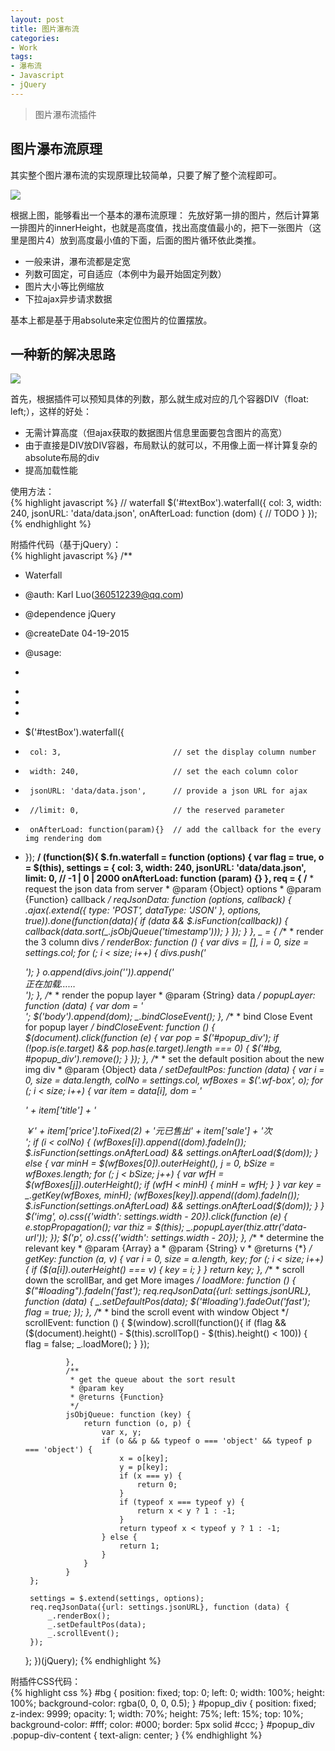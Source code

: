 ```yaml
---
layout: post
title: 图片瀑布流
categories:
- Work
tags:
- 瀑布流
- Javascript
- jQuery
---
```


> 图片瀑布流插件  

## 图片瀑布流原理  

其实整个图片瀑布流的实现原理比较简单，只要了解了整个流程即可。

![](https://ws3.sinaimg.cn/large/006tKfTcgy1fizskxseb5j30kh0cj3z0.jpg)

根据上图，能够看出一个基本的瀑布流原理： 先放好第一排的图片，然后计算第一排图片的innerHeight，也就是高度值，找出高度值最小的，把下一张图片（这里是图片4）放到高度最小值的下面，后面的图片循环依此类推。

- 一般来讲，瀑布流都是定宽
- 列数可固定，可自适应（本例中为最开始固定列数）
- 图片大小等比例缩放
- 下拉ajax异步请求数据  

基本上都是基于用absolute来定位图片的位置摆放。  


## 一种新的解决思路  

![](https://ws1.sinaimg.cn/large/006tKfTcgy1fizskz5h7xj30kc0c974a.jpg)

首先，根据插件可以预知具体的列数，那么就生成对应的几个容器DIV（float: left;），这样的好处：  

- 无需计算高度（但ajax获取的数据图片信息里面要包含图片的高宽）
- 由于直接是DIV放DIV容器，布局默认的就可以，不用像上面一样计算复杂的absolute布局的div
- 提高加载性能  

使用方法：  
{% highlight javascript %}
// waterfall
$('#textBox').waterfall({
	col: 3, 
	width: 240,
	jsonURL: 'data/data.json',
	onAfterLoad: function (dom) {
		// TODO
	}
});
{% endhighlight %}

附插件代码（基于jQuery）：  
{% highlight javascript %}
/**
 * Waterfall
 * @auth: Karl Luo(360512239@qq.com)
 * @dependence jQuery
 * @createDate 04-19-2015
 * @usage:
 * <div id="testBox">
 *
 * </div>
 *
 * $('#testBox').waterfall({
 *      col: 3, 						// set the display column number
 *      width: 240,  					// set the each column color
 *      jsonURL: 'data/data.json',   	// provide a json URL for ajax
 *      //limit: 0,  					// the reserved parameter
 *      onAfterLoad: function(param){}	// add the callback for the every img rendering dom
 * });
 **/
(function($){
	$.fn.waterfall = function (options) {
		var flag = true,
			o = $(this),
			settings = {
				col: 3,
				width: 240,
				jsonURL: 'data/data.json',
				limit: 0, // -1 | 0 | 2000
				onAfterLoad: function (param) {}
			}, req = {
				/**
				 * request the json data from server
				 * @param {Object} options
				 * @param {Function} callback
				 */
				reqJsonData: function (options, callback) {
					$.ajax($.extend({
						type: 'POST',
						dataType: 'JSON'
					}, options, true)).done(function(data){
						if (data && $.isFunction(callback)) {
							callback(data.sort(_.jsObjQueue('timestamp')));
						}
					});
				}
			}, _ = {
				/**
				 * render the 3 column divs
				 */
				renderBox: function () {
					var divs = [], i = 0, size = settings.col;
					for (; i < size; i++) {
						divs.push('<div class="wf-box"></div>');
					}
					o.append(divs.join('')).append('<div id="loading">正在加载……</div>');
				},
				/**
				 * render the popup layer
				 * @param {String} data
				 */
				popupLayer: function (data) {
					var dom = '<div id="popup_div" class="popup-div"><div class="popup-div-content"><img src="' + data + '" alt=""/></div></div><div id="bg"></div>';
					$('body').append(dom);
					_.bindCloseEvent();
				},
				/**
				 * bind Close Event for popup layer
				 */
				bindCloseEvent: function () {
					$(document).click(function (e) {
						var pop = $('#popup_div');
						if (!pop.is(e.target) && pop.has(e.target).length === 0) {
							$('#bg, #popup_div').remove();
						}
					});
				},
				/**
				 * set the default position about the new img div
				 * @param {Object} data
				 */
				setDefaultPos: function (data) {
					var i = 0, size = data.length, colNo = settings.col, wfBoxes = $('.wf-box', o);
					for (; i < size; i++) {
						var item = data[i], dom = '<div class="mb20"><div class="wf-box-title"><a href="javascript:;"><img data-url="' + item['img']['img'] + '" src="' + item['img']['img'] + '" alt=""/></a><p><span>' + item['title'] + '</span></p></div><div class="wf-box-info"><span class="wf-box-info-price"><span>￥' + item['price'].toFixed(2) + '</span>元</span><span class="wf-box-info-sale">已售出<span>' + item['sale'] + '</span>次</span></div></div>';
						if (i < colNo) {
							$(wfBoxes[i]).append($(dom).fadeIn());
							$.isFunction(settings.onAfterLoad) && settings.onAfterLoad($(dom));
						} else {
							var minH = $(wfBoxes[0]).outerHeight(), j = 0, bSize = wfBoxes.length;
							for (; j < bSize; j++) {
								var wfH = $(wfBoxes[j]).outerHeight();
								if (wfH < minH) {
									minH = wfH;
								}
							}
							var key = _.getKey(wfBoxes, minH);
							$(wfBoxes[key]).append($(dom).fadeIn());
							$.isFunction(settings.onAfterLoad) && settings.onAfterLoad($(dom));
						}
					}
					$('img', o).css({'width': settings.width - 20}).click(function (e) {
						e.stopPropagation();
						var thiz = $(this);
						_.popupLayer(thiz.attr('data-url'));
					});
					$('p', o).css({'width': settings.width - 20});
				},
				/**
				 * determine the relevant key
				 * @param {Array} a
				 * @param {String} v
				 * @returns {*}
				 */
				getKey: function (a, v) {
					var i = 0, size = a.length, key;
					for (; i < size; i++) {
						if ($(a[i]).outerHeight() === v) {
							key = i;
						}
					}
					return key;
				},
				/**
				 * scroll down the scrollBar, and get More images
				 */
				loadMore: function () {
					$("#loading").fadeIn('fast');
					req.reqJsonData({url: settings.jsonURL}, function (data) {
						_.setDefaultPos(data);
						$('#loading').fadeOut('fast');
						flag = true;
					});
				},
				/**
				 * bind the scroll event with window Object
				 */
				scrollEvent: function () {
					$(window).scroll(function(){
						if (flag && ($(document).height() - $(this).scrollTop() - $(this).height() < 100)) {
							flag = false;
							_.loadMore();
						}
					});

				},
				/**
				 * get the queue about the sort result
				 * @param key
				 * @returns {Function}
				 */
				jsObjQueue: function (key) {
					return function (o, p) {
						var x, y;
						if (o && p && typeof o === 'object' && typeof p === 'object') {
							x = o[key];
							y = p[key];
							if (x === y) {
								return 0;
							}
							if (typeof x === typeof y) {
								return x < y ? 1 : -1;
							}
							return typeof x < typeof y ? 1 : -1;
						} else {
							return 1;
						}
					}
				}
		};

		settings = $.extend(settings, options);
		req.reqJsonData({url: settings.jsonURL}, function (data) {
			_.renderBox();
			_.setDefaultPos(data);
			_.scrollEvent();
		});
	};
})(jQuery);
{% endhighlight %}  

附插件CSS代码：  
{% highlight css %}
#bg {
    position: fixed;
    top: 0;
    left: 0;
    width: 100%;
    height: 100%;
    background-color: rgba(0, 0, 0, 0.5);
}
#popup_div {
    position: fixed;
    z-index: 9999;
    opacity: 1;
    width: 70%;
    height: 75%;
    left: 15%;
    top: 10%;
    background-color: #fff;
    color: #000;
    border: 5px solid #ccc;
}
#popup_div .popup-div-content {
    text-align: center;
}
{% endhighlight %} 
